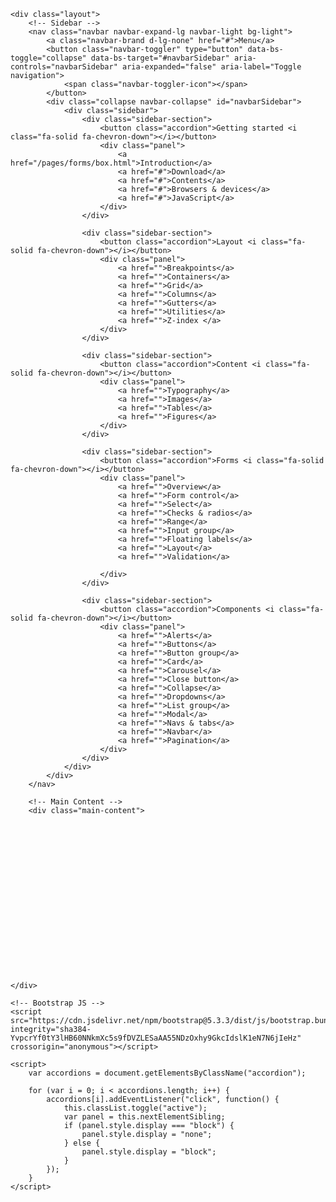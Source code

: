 <!DOCTYPE html>
<html lang="en">

<head>
    <meta charset="UTF-8">
    <meta name="viewport" content="width=device-width, initial-scale=1.0">
    <title>Text Alignment Example</title>
    <!-- Bootstrap CSS -->
    <link href="https://cdn.jsdelivr.net/npm/bootstrap@5.3.3/dist/css/bootstrap.min.css" rel="stylesheet" integrity="sha384-QWTKZyjpPEjISv5WaRU9OFeRpok6YctnYmDr5pNlyT2bRjXh0JMhjY6hW+ALEwIH" crossorigin="anonymous">
    <!-- Font Awesome -->
    <link rel="stylesheet" href="https://cdnjs.cloudflare.com/ajax/libs/font-awesome/6.6.0/css/all.min.css" integrity="sha512-Kc323vGBEqzTmouAECnVceyQqyqdsSiqLQISBL29aUW4U/M7pSPA/gEUZQqv1cwx4OnYxTxve5UMg5GT6L4JJg==" crossorigin="anonymous" referrerpolicy="no-referrer" />
    <link rel="stylesheet" href="../pages.css">
</head>

<body>

    <div class="layout">
        <!-- Sidebar -->
        <nav class="navbar navbar-expand-lg navbar-light bg-light">
            <a class="navbar-brand d-lg-none" href="#">Menu</a>
            <button class="navbar-toggler" type="button" data-bs-toggle="collapse" data-bs-target="#navbarSidebar" aria-controls="navbarSidebar" aria-expanded="false" aria-label="Toggle navigation">
                <span class="navbar-toggler-icon"></span>
            </button>
            <div class="collapse navbar-collapse" id="navbarSidebar">
                <div class="sidebar">
                    <div class="sidebar-section">
                        <button class="accordion">Getting started <i class="fa-solid fa-chevron-down"></i></button>
                        <div class="panel">
                            <a href="/pages/forms/box.html">Introduction</a>
                            <a href="#">Download</a>
                            <a href="#">Contents</a>
                            <a href="#">Browsers & devices</a>
                            <a href="#">JavaScript</a>
                        </div>
                    </div>

                    <div class="sidebar-section">
                        <button class="accordion">Layout <i class="fa-solid fa-chevron-down"></i></button>
                        <div class="panel">
                            <a href="">Breakpoints</a>
                            <a href="">Containers</a>
                            <a href="">Grid</a>
                            <a href="">Columns</a>
                            <a href="">Gutters</a>
                            <a href="">Utilities</a>
                            <a href="">Z-index </a>
                        </div>
                    </div>

                    <div class="sidebar-section">
                        <button class="accordion">Content <i class="fa-solid fa-chevron-down"></i></button>
                        <div class="panel">
                            <a href="">Typography</a>
                            <a href="">Images</a>
                            <a href="">Tables</a>
                            <a href="">Figures</a>
                        </div>
                    </div>

                    <div class="sidebar-section">
                        <button class="accordion">Forms <i class="fa-solid fa-chevron-down"></i></button>
                        <div class="panel">       
                            <a href="">Overview</a>
                            <a href="">Form control</a>
                            <a href="">Select</a>
                            <a href="">Checks & radios</a>
                            <a href="">Range</a>
                            <a href="">Input group</a>
                            <a href="">Floating labels</a>    
                            <a href="">Layout</a>  
                            <a href="">Validation</a>              

                        </div>
                    </div>

                    <div class="sidebar-section">
                        <button class="accordion">Components <i class="fa-solid fa-chevron-down"></i></button>
                        <div class="panel">
                            <a href="">Alerts</a>
                            <a href="">Buttons</a>
                            <a href="">Button group</a>
                            <a href="">Card</a>
                            <a href="">Carousel</a>
                            <a href="">Close button</a>
                            <a href="">Collapse</a>
                            <a href="">Dropdowns</a>
                            <a href="">List group</a>
                            <a href="">Modal</a>
                            <a href="">Navs & tabs</a>
                            <a href="">Navbar</a>
                            <a href="">Pagination</a>
                        </div>
                    </div>
                </div>
            </div>
        </nav>

        <!-- Main Content -->
        <div class="main-content">


















            
    </div>
    
    <!-- Bootstrap JS -->
    <script src="https://cdn.jsdelivr.net/npm/bootstrap@5.3.3/dist/js/bootstrap.bundle.min.js" integrity="sha384-YvpcrYf0tY3lHB60NNkmXc5s9fDVZLESaAA55NDzOxhy9GkcIdslK1eN7N6jIeHz" crossorigin="anonymous"></script>

    <script>
        var accordions = document.getElementsByClassName("accordion");

        for (var i = 0; i < accordions.length; i++) {
            accordions[i].addEventListener("click", function() {
                this.classList.toggle("active");
                var panel = this.nextElementSibling;
                if (panel.style.display === "block") {
                    panel.style.display = "none";
                } else {
                    panel.style.display = "block";
                }
            });
        }
    </script>

</body>

</html>
